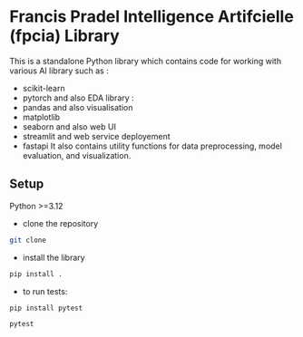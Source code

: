 # Francis Pradel Intelligence Artifcielle (fpcia) Library

This is a standalone Python library which contains code for working with various AI library such as :

- scikit-learn
- pytorch
and also EDA library :
- pandas
and also visualisation
- matplotlib
- seaborn
and also web UI
- streamlit
and web service deployement
- fastapi
It also contains utility functions for data preprocessing, model evaluation, and visualization.

## Setup

Python >=3.12

- clone the repository

```bash
git clone 
```

- install the library

```bash
pip install .
```

- to run tests:

```bash
pip install pytest
```

```bash
pytest
```
